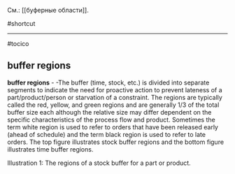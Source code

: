См.: [[буферные области]].

#shortcut




<hr/>

#tocico

## buffer regions

<b>buffer regions</b> -  -The buffer (time, stock, etc.) is divided into separate segments to indicate the need for proactive action to prevent lateness of a part/product/person or starvation of a constraint.  The regions are typically called the red, yellow, and green regions and are generally 1/3 of the total buffer size each although the relative size may differ dependent on the specific characteristics of the process flow and product.  Sometimes the term white region is used to refer to orders that have been released early (ahead of schedule) and the term black region is used to refer to late orders.  The top figure illustrates stock buffer regions and the bottom figure illustrates time buffer regions.



Illustration 1: The regions of a stock buffer for a part or product. 




